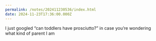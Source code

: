 ```yaml
---
permalink: /notes/202411230536/index.html
date: 2024-11-23T17:36:00.000Z
---
```


I just googled “can toddlers have prosciutto?” in case you’re wondering what kind of parent I am